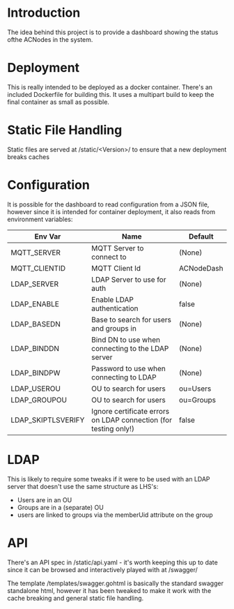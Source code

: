 Introduction
===
The idea behind this project is to provide a dashboard showing the status ofthe ACNodes in the system.

Deployment
===
This is really intended to be deployed as a docker container. There's an included Dockerfile for building this. It uses a multipart build to keep the final container as small as possible.

Static File Handling
===
Static files are served at /static/&lt;Version&gt;/ to ensure that a new deployment breaks caches

Configuration
===
It is possible for the dashboard to read configuration from a JSON file, however since it is intended for container deployment, it also reads from environment variables:

| Env Var | Name | Default |
| -- | -- | -- |
| MQTT_SERVER | MQTT Server to connect to | (None) |
| MQTT_CLIENTID | MQTT Client Id | ACNodeDash |
| LDAP_SERVER | LDAP Server to use for auth | (None) |
| LDAP_ENABLE | Enable LDAP authentication| false |
| LDAP_BASEDN | Base to search for users and groups in | (None) |
| LDAP_BINDDN | Bind DN to use when connecting to the LDAP server | (None) |
| LDAP_BINDPW | Password to use when connecting to LDAP | (None) |
| LDAP_USEROU | OU to search for users | ou=Users |
| LDAP_GROUPOU | OU to search for users | ou=Groups |
| LDAP_SKIPTLSVERIFY | Ignore certificate errors on LDAP connection (for testing only!) | false |

LDAP
===
This is likely to require some tweaks if it were to be used with an LDAP server
that doesn't use the same structure as LHS's:
* Users are in an OU
* Groups are in a (separate) OU
* users are linked to groups via the memberUid attribute on the group

API
===
There's an API spec in /static/api.yaml - it's worth keeping this up to date since it can be browsed and interactively played with at /swagger/

The template /templates/swagger.gohtml is basically the standard swagger standalone html,
however it has been tweaked to make it work with the cache breaking and general static file handling. 